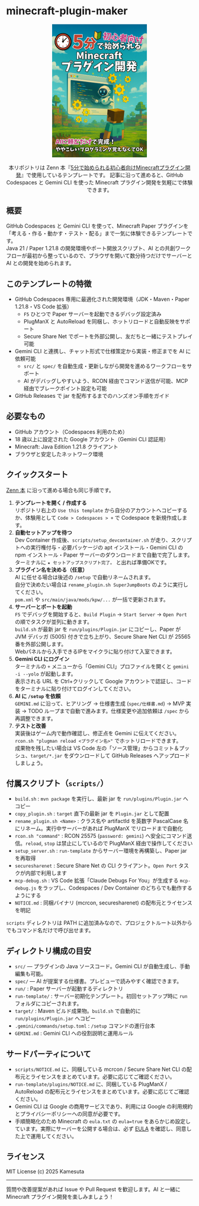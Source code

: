 # minecraft-plugin-maker

<p align="center"><a href="https://zenn.dev/kamesuta/books/minecraft-plugin-tutorial">
<img src="https://github.com/Kamesuta/zenn/blob/main/books/minecraft-plugin-tutorial/cover.png?raw=true" alt="5分で始められる初心者向けMinecraftプラグイン開発" width="256" height="auto" />
</a></p>

<p align="center">
本リポジトリは Zenn 本『<a href="https://zenn.dev/kamesuta/books/minecraft-plugin-tutorial">5分で始められる初心者向けMinecraftプラグイン開発</a>』で使用しているテンプレートです。
記事に沿って進めると、GitHub Codespaces と Gemini CLI を使った Minecraft プラグイン開発を気軽にで体験できます。
</p>

## 概要

GitHub Codespaces と Gemini CLI を使って、Minecraft Paper プラグインを「考える・作る・動かす・テスト・配る」まで一気に体験できるテンプレートです。  
Java 21 / Paper 1.21.8 の開発環境やポート開放スクリプト、AI との共創ワークフローが最初から整っているので、ブラウザを開いて数分待つだけでサーバーと AI との開発を始められます。

## このテンプレートの特徴
- GitHub Codespaces 専用に最適化された開発環境（JDK・Maven・Paper 1.21.8・VS Code 拡張）
   - `F5` ひとつで Paper サーバーを起動できるデバッグ設定済み
   - PlugManX と AutoReload を同梱し、ホットリロードと自動反映をサポート
   - Secure Share Net でポートを外部公開し、友だちと一緒にテストプレイ可能
- Gemini CLI と連携し、チャット形式で仕様策定から実装・修正までを AI に依頼可能
   - `src/` と `spec/` を自動生成・更新しながら開発を進めるワークフローをサポート
   - AI がデバッグしやすいよう、RCON 経由でコマンド送信が可能、MCP 経由でブレークポイント設定も可能
- GitHub Releases で jar を配布するまでのハンズオン手順をガイド

## 必要なもの
- GitHub アカウント（Codespaces 利用のため）
- 18 歳以上に設定された Google アカウント（Gemini CLI 認証用）
- Minecraft: Java Edition 1.21.8 クライアント
- ブラウザと安定したネットワーク環境

## クイックスタート
[Zenn 本](https://zenn.dev/kamesuta/books/minecraft-plugin-tutorial) に沿って進める場合も同じ手順です。

1. **テンプレートを開く / 作成する**  
   リポジトリ右上の `Use this template` から自分のアカウントへコピーするか、体験用として `Code > Codespaces > +` で Codespace を新規作成します。
2. **自動セットアップを待つ**  
   Dev Container 作成後、`scripts/setup_devcontainer.sh` が走り、スクリプトへの実行権付与・必要パッケージの apt インストール・Gemini CLI の npm インストール・Paper サーバーのダウンロードまで自動で完了します。  
   ターミナルに `★ セットアップスクリプト完了。` と出れば準備OKです。
3. **プラグイン名を決める（任意）**  
   AI に任せる場合は後述の `/setup` で自動リネームされます。  
   自分で決めたい場合は `rename_plugin.sh SuperJumpBoots` のように実行してください。  
   `pom.xml` や `src/main/java/mods/kpw/...` が一括で更新されます。
4. **サーバーとポートを起動**  
   `F5` でデバッグを開始すると、`Build Plugin` → `Start Server` → `Open Port` の順でタスクが並列に動きます。  
   `build.sh` が最新 jar を `run/plugins/Plugin.jar` にコピーし、Paper が JVM デバッガ (5005) 付きで立ち上がり、Secure Share Net CLI が 25565 番を外部公開します。  
   Webパネルから入手できるIPをマイクラに貼り付けて入室できます。
5. **Gemini CLI にログイン**  
   ターミナルの `+` メニューから「Gemini CLI」プロファイルを開くと `gemini -i --yolo` が起動します。  
   表示される URL を Ctrl+クリックして Google アカウントで認証し、コードをターミナルに貼り付けてログインしてください。
6. **AI に `/setup` を依頼**  
   `GEMINI.md` に沿って、ヒアリング → 仕様書生成 (`spec/仕様書.md`) → MVP 実装 → TODO ループまで自動で進みます。仕様変更や追加依頼は `/spec` から再調整できます。
7. **テストと改善**  
   実装後はゲーム内で動作確認し、修正点を Gemini に伝えてください。  
   `rcon.sh "plugman reload <プラグイン名>"` でホットリロードできます。  
   成果物を残したい場合は VS Code 左の「ソース管理」からコミット＆プッシュ、`target/*.jar` をダウンロードして GitHub Releases へアップロードしましょう。

## 付属スクリプト（`scripts/`）
- `build.sh` : `mvn package` を実行し、最新 jar を `run/plugins/Plugin.jar` へコピー
- `copy_plugin.sh` : `target` 直下の最新 jar を `Plugin.jar` として配置
- `rename_plugin.sh <Name>` : クラス名や artifactId を英数字 PascalCase 名にリネーム。実行中サーバーがあれば PlugManX でリロードまで自動化
- `rcon.sh "command"` : RCON 25575 (`password: gemini`) へ安全にコマンド送信。`reload`, `stop` は禁止にしているので PlugManX 経由で操作してください
- `setup_server.sh` : `run-template` からサーバー環境を再構築し、Paper jar を再取得
- `securesharenet` : Secure Share Net の CLI クライアント。`Open Port` タスクが内部で利用します
- `mcp-debug.sh` : VS Code 拡張「Claude Debugs For You」が生成する `mcp-debug.js` をラップし、Codespaces / Dev Container のどちらでも動作するようにする
- `NOTICE.md` : 同梱バイナリ (mcrcon, securesharenet) の配布元とライセンスを明記

`scripts` ディレクトリは PATH に追加済みなので、プロジェクトルート以外からでもコマンド名だけで呼び出せます。

## ディレクトリ構成の目安
- `src/` — プラグインの Java ソースコード。Gemini CLI が自動生成し、手動編集も可能。
- `spec/` — AI が提案する仕様書。プレビューで読みやすく確認できます。
- `run/` : Paper サーバーが起動するディレクトリ
- `run-template/` : サーバー初期化テンプレート。初回セットアップ時に `run` フォルダにコピーされます。
- `target/` : Maven ビルド成果物。`build.sh` で自動的に `run/plugins/Plugin.jar` へコピー
- `.gemini/commands/setup.toml` : `/setup` コマンドの進行台本
- `GEMINI.md` : Gemini CLI への役割説明と運用ルール

## サードパーティについて
- `scripts/NOTICE.md` に、同梱している mcrcon / Secure Share Net CLI の配布元とライセンスをまとめています。必要に応じてご確認ください。
- `run-template/plugins/NOTICE.md` に、同梱している PlugManX / AutoReload の配布元とライセンスをまとめています。必要に応じてご確認ください。
- Gemini CLI は Google の商用サービスであり、利用には Google の利用規約とプライバシーポリシーへの同意が必要です。
- 手順簡略化のため Minecraft の `eula.txt` の `eula=true` をあらかじめ設定しています。実際にサーバーを公開する場合は、必ず [EULA](https://account.mojang.com/documents/minecraft_eula) を確認し、同意した上で運用してください。

## ライセンス
MIT License (c) 2025 Kamesuta

---

質問や改善提案があれば Issue や Pull Request を歓迎します。AI と一緒に Minecraft プラグイン開発を楽しみましょう！
